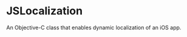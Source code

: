 JSLocalization
==============

An Objective-C class that enables dynamic localization of an iOS app.
